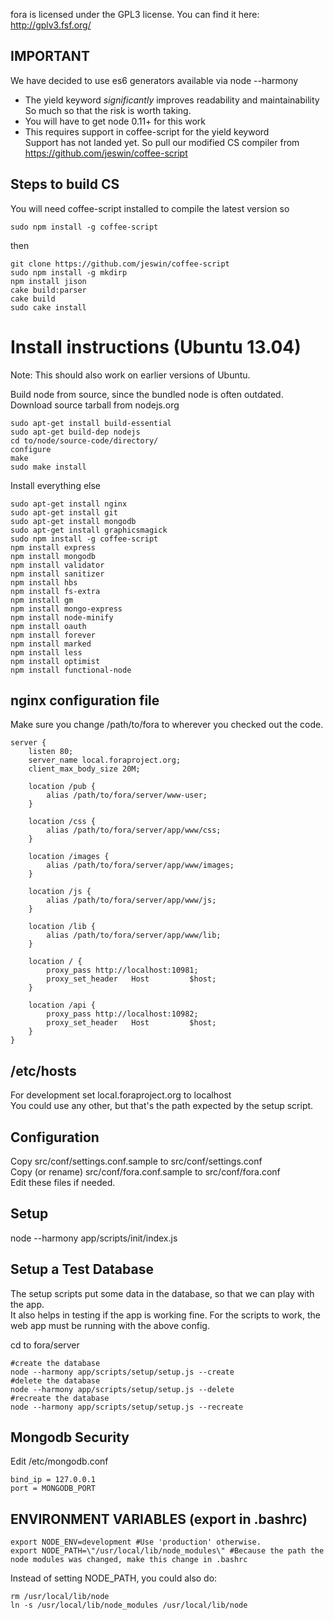 fora is licensed under the GPL3 license.
You can find it here: http://gplv3.fsf.org/

IMPORTANT
---------
We have decided to use es6 generators available via node --harmony
- The yield keyword *significantly* improves readability and maintainability
  So much so that the risk is worth taking.
- You will have to get node 0.11+ for this work
- This requires support in coffee-script for the yield keyword  
  Support has not landed yet. So pull our modified CS compiler from https://github.com/jeswin/coffee-script  

Steps to build CS
-----------------
You will need coffee-script installed to compile the latest version so
```
sudo npm install -g coffee-script  
```
then

```
git clone https://github.com/jeswin/coffee-script  
sudo npm install -g mkdirp  
npm install jison  
cake build:parser  
cake build  
sudo cake install  
```

Install instructions (Ubuntu 13.04)
===================================
Note: This should also work on earlier versions of Ubuntu.

Build node from source, since the bundled node is often outdated.
Download source tarball from nodejs.org

```
sudo apt-get install build-essential  
sudo apt-get build-dep nodejs  
cd to/node/source-code/directory/
configure
make
sudo make install
```

Install everything else    
```
sudo apt-get install nginx  
sudo apt-get install git  
sudo apt-get install mongodb  
sudo apt-get install graphicsmagick  
sudo npm install -g coffee-script  
npm install express  
npm install mongodb  
npm install validator  
npm install sanitizer  
npm install hbs  
npm install fs-extra  
npm install gm  
npm install mongo-express  
npm install node-minify  
npm install oauth  
npm install forever  
npm install marked  
npm install less  
npm install optimist
npm install functional-node
```

nginx configuration file
------------------------

Make sure you change /path/to/fora to wherever you checked out the code.  

```
server {
    listen 80;
    server_name local.foraproject.org;
    client_max_body_size 20M;

    location /pub {
        alias /path/to/fora/server/www-user;
    }

    location /css {
        alias /path/to/fora/server/app/www/css;
    }

    location /images {
        alias /path/to/fora/server/app/www/images;
    }

    location /js {
        alias /path/to/fora/server/app/www/js;
    }

    location /lib {
        alias /path/to/fora/server/app/www/lib;
    }

    location / {
        proxy_pass http://localhost:10981;
        proxy_set_header   Host         $host;
    }

    location /api {
        proxy_pass http://localhost:10982;
        proxy_set_header   Host         $host;
    }
}                       
```      

/etc/hosts
----------
For development set local.foraproject.org to localhost  
You could use any other, but that's the path expected by the setup script.  


Configuration
-------------
Copy src/conf/settings.conf.sample to src/conf/settings.conf  
Copy (or rename) src/conf/fora.conf.sample to src/conf/fora.conf  
Edit these files if needed.


Setup
-----
node --harmony app/scripts/init/index.js


Setup a Test Database
---------------------
The setup scripts put some data in the database, so that we can play with the app.  
It also helps in testing if the app is working fine. For the scripts to work, the web app must be running with the above config.  

cd to fora/server  
```
#create the database  
node --harmony app/scripts/setup/setup.js --create  
#delete the database  
node --harmony app/scripts/setup/setup.js --delete  
#recreate the database  
node --harmony app/scripts/setup/setup.js --recreate  
```

Mongodb Security
----------------
Edit /etc/mongodb.conf  
```
bind_ip = 127.0.0.1  
port = MONGODB_PORT  
```

ENVIRONMENT VARIABLES (export in .bashrc)
-----------------------------------------
```
export NODE_ENV=development #Use 'production' otherwise.
export NODE_PATH=\"/usr/local/lib/node_modules\" #Because the path the node modules was changed, make this change in .bashrc  
```

Instead of setting NODE_PATH, you could also do:
```
rm /usr/local/lib/node  
ln -s /usr/local/lib/node_modules /usr/local/lib/node  
```
